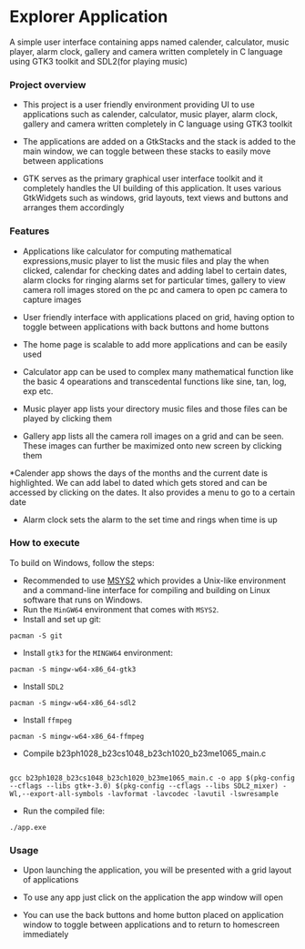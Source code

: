 # Explorer Application
A simple user interface containing apps named calender, calculator, music player, alarm clock, gallery and camera 
written completely in C language using GTK3 toolkit and SDL2(for playing music)

### Project overview
* This project is a user friendly environment providing UI to use applications such as calender, calculator, music player, alarm clock, gallery and camera written completely in C language using GTK3 toolkit

* The applications are added on a GtkStacks and the stack is added to the main window, we can toggle between these stacks to easily move between applications

* GTK serves as the primary graphical user interface toolkit and it completely handles the UI building of this application. It uses various GtkWidgets such as windows, grid layouts, text views and buttons and arranges them accordingly 

### Features
* Applications like calculator for computing mathematical expressions,music player to list the music files and play the when clicked, calendar for checking dates and adding label to certain dates, alarm clocks for ringing alarms set for particular times, gallery to view camera roll images stored on the pc and camera to open pc camera to capture images

* User friendly interface with applications placed on grid, having option to toggle between applications with back buttons and home buttons

* The home page is scalable to add more applications and can be easily used

* Calculator app can be used to complex many mathematical function like the basic 4 opearations and transcedental functions like sine, tan, log, exp etc.

* Music player app lists your directory music files and those files can be played by clicking them

* Gallery app lists all the camera roll images on a grid and can be seen. These images can further be maximized onto new screen by clicking them

*Calender app shows the days of the months and the current date is highlighted. We can add label to dated which gets stored and can be accessed by clicking on the dates. It also provides a menu to go to a certain date

* Alarm clock sets the alarm to the set time and rings when time is up

### How to execute
To build on Windows, follow the steps:
* Recommended to use [MSYS2](https://www.msys2.org/) which provides a Unix-like environment and a command-line interface for compiling and building on Linux software that runs on Windows.
* Run the `MinGW64` environment that comes with `MSYS2`.
* Install and set up git:  
```
pacman -S git
```
* Install `gtk3` for the `MINGW64` environment:  
```
pacman -S mingw-w64-x86_64-gtk3
```
* Install `SDL2`
```
pacman -S mingw-w64-x86_64-sdl2
```
* Install `ffmpeg`
```
pacman -S mingw-w64-x86_64-ffmpeg
```
* Compile b23ph1028_b23cs1048_b23ch1020_b23me1065_main.c
```

gcc b23ph1028_b23cs1048_b23ch1020_b23me1065_main.c -o app $(pkg-config --cflags --libs gtk+-3.0) $(pkg-config --cflags --libs SDL2_mixer) -Wl,--export-all-symbols -lavformat -lavcodec -lavutil -lswresample
```
* Run the compiled file:
```
./app.exe
```

### Usage
* Upon launching the application, you will be presented with a grid layout of applications

* To use any app just click on the application the app window will open 

* You can use the back buttons and home button placed on application window to toggle between applications and to return to homescreen immediately

